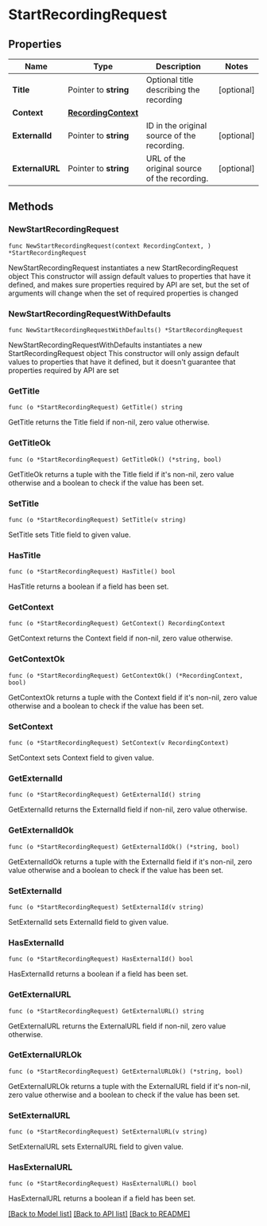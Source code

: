 # StartRecordingRequest

## Properties

Name | Type | Description | Notes
------------ | ------------- | ------------- | -------------
**Title** | Pointer to **string** | Optional title describing the recording | [optional] 
**Context** | [**RecordingContext**](RecordingContext.md) |  | 
**ExternalId** | Pointer to **string** | ID in the original source of the recording. | [optional] 
**ExternalURL** | Pointer to **string** | URL of the original source of the recording. | [optional] 

## Methods

### NewStartRecordingRequest

`func NewStartRecordingRequest(context RecordingContext, ) *StartRecordingRequest`

NewStartRecordingRequest instantiates a new StartRecordingRequest object
This constructor will assign default values to properties that have it defined,
and makes sure properties required by API are set, but the set of arguments
will change when the set of required properties is changed

### NewStartRecordingRequestWithDefaults

`func NewStartRecordingRequestWithDefaults() *StartRecordingRequest`

NewStartRecordingRequestWithDefaults instantiates a new StartRecordingRequest object
This constructor will only assign default values to properties that have it defined,
but it doesn't guarantee that properties required by API are set

### GetTitle

`func (o *StartRecordingRequest) GetTitle() string`

GetTitle returns the Title field if non-nil, zero value otherwise.

### GetTitleOk

`func (o *StartRecordingRequest) GetTitleOk() (*string, bool)`

GetTitleOk returns a tuple with the Title field if it's non-nil, zero value otherwise
and a boolean to check if the value has been set.

### SetTitle

`func (o *StartRecordingRequest) SetTitle(v string)`

SetTitle sets Title field to given value.

### HasTitle

`func (o *StartRecordingRequest) HasTitle() bool`

HasTitle returns a boolean if a field has been set.

### GetContext

`func (o *StartRecordingRequest) GetContext() RecordingContext`

GetContext returns the Context field if non-nil, zero value otherwise.

### GetContextOk

`func (o *StartRecordingRequest) GetContextOk() (*RecordingContext, bool)`

GetContextOk returns a tuple with the Context field if it's non-nil, zero value otherwise
and a boolean to check if the value has been set.

### SetContext

`func (o *StartRecordingRequest) SetContext(v RecordingContext)`

SetContext sets Context field to given value.


### GetExternalId

`func (o *StartRecordingRequest) GetExternalId() string`

GetExternalId returns the ExternalId field if non-nil, zero value otherwise.

### GetExternalIdOk

`func (o *StartRecordingRequest) GetExternalIdOk() (*string, bool)`

GetExternalIdOk returns a tuple with the ExternalId field if it's non-nil, zero value otherwise
and a boolean to check if the value has been set.

### SetExternalId

`func (o *StartRecordingRequest) SetExternalId(v string)`

SetExternalId sets ExternalId field to given value.

### HasExternalId

`func (o *StartRecordingRequest) HasExternalId() bool`

HasExternalId returns a boolean if a field has been set.

### GetExternalURL

`func (o *StartRecordingRequest) GetExternalURL() string`

GetExternalURL returns the ExternalURL field if non-nil, zero value otherwise.

### GetExternalURLOk

`func (o *StartRecordingRequest) GetExternalURLOk() (*string, bool)`

GetExternalURLOk returns a tuple with the ExternalURL field if it's non-nil, zero value otherwise
and a boolean to check if the value has been set.

### SetExternalURL

`func (o *StartRecordingRequest) SetExternalURL(v string)`

SetExternalURL sets ExternalURL field to given value.

### HasExternalURL

`func (o *StartRecordingRequest) HasExternalURL() bool`

HasExternalURL returns a boolean if a field has been set.


[[Back to Model list]](../README.md#documentation-for-models) [[Back to API list]](../README.md#documentation-for-api-endpoints) [[Back to README]](../README.md)


